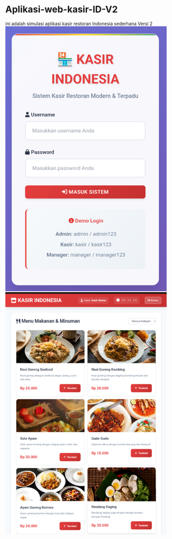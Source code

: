 # Aplikasi-web-kasir-ID-V2
ini adalah simulasi aplikasi kasir restoran Indonesia sederhana Versi 2
![Image Alt](https://github.com/sarifhidayatulloh-creator/Aplikasi-web-kasir-ID-V2/blob/26a64c11749e05a5e1cc25f052783bfe55f058fc/IMG_20250922_001530.png) 
![Image Alt](https://github.com/sarifhidayatulloh-creator/Aplikasi-web-kasir-ID-V2/blob/0c17e919020bda29b59f55d620401a5428f95557/IMG_20250922_001553.png) 
